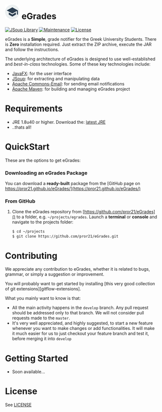 # ![](src/main/resources/images/icons/Icon_48x48.png) eGrades
[![JSoup Library](https://img.shields.io/badge/jsoup-v1.9.2-green.svg)](https://jsoup.org/)  [![Maintenance](https://img.shields.io/maintenance/yes/2016.svg?maxAge=2592000)]() [![License](https://img.shields.io/badge/license-GPLv3-blue.svg)]()

eGrades is a **Simple**, grade notifier for the Greek University Students.  There is **Zero** installation required.  Just extract the ZIP archive, execute the JAR and follow the instructions.

The underlying architecture of eGrades is designed to use well-established and _best-in-class_ technologies. Some of these key technologies include:

* [JavaFX](http://docs.oracle.com/javafx/2/overview/jfxpub-overview.htm): for the user interface
* [JSoup](https://jsoup.org/): for extracting and manipulating data
* [Apache Commons-Email](https://commons.apache.org/proper/commons-email/): for sending email notifications
* [Apache Maven](https://maven.apache.org/): for building and managing eGrades project

# Requirements
- JRE 1.8u40 or higher. Download the: [latest JRE](http://www.oracle.com/technetwork/java/javase/downloads/index.html)
- ..thats all!

# QuickStart

These are the options to get eGrades:

### Downloading an eGrades Package

You can download a **ready-built** package from the [GitHub page on https://pror21.github.io/eGrades/](https://pror21.github.io/eGrades/)

### From GitHub

1. Clone the eGrades repository from [https://github.com/pror21/eGrades]() to a folder, e.g. `~/projects/egrades`. Launch a **terminal** or **console** and navigate to the projects folder:
   ```
   $ cd ~/projects
   $ git clone https://github.com/pror21/eGrades.git
   ```


# Contributing
We appreciate any contribution to eGrades, whether it is related to bugs, grammar, or simply a suggestion or improvement.

You will probably want to get started by installing [this very good collection of git extensions][gitflow-extensions].

What you mainly want to know is that:

- All the main activity happens in the `develop` branch. Any pull request should be addressed only to that branch. We will not consider pull requests made to the `master`.
- It's very well appreciated, and highly suggested, to start a new feature whenever you want to make changes or add functionalities. It will make it much easier for us to just checkout your feature branch and test it, before merging it into `develop`

# Getting Started

* Soon available...

# License

See [LICENSE](LICENSE.txt)
